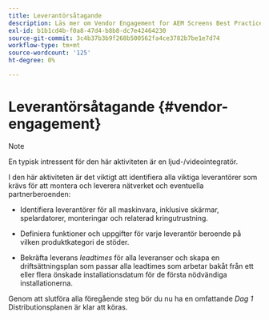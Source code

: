 ```yaml
---
title: Leverantörsåtagande
description: Läs mer om Vendor Engagement for AEM Screens Best Practices Guide.
exl-id: b1b1cd4b-f0a8-47d4-b8b8-dc7e42464230
source-git-commit: 3c4b37b3b9f268b500562fa4ce3782b7be1e7d74
workflow-type: tm+mt
source-wordcount: '125'
ht-degree: 0%

---
```


# Leverantörsåtagande {#vendor-engagement}

>[!NOTE]
>En typisk intressent för den här aktiviteten är en ljud-/videointegratör.

I den här aktiviteten är det viktigt att identifiera alla viktiga leverantörer som krävs för att montera och leverera nätverket och eventuella partnerberoenden:

* Identifiera leverantörer för all maskinvara, inklusive skärmar, spelardatorer, monteringar och relaterad kringutrustning.

* Definiera funktioner och uppgifter för varje leverantör beroende på vilken produktkategori de stöder.

* Bekräfta leverans *leadtimes* för alla leveranser och skapa en driftsättningsplan som passar alla leadtimes som arbetar bakåt från ett eller flera önskade installationsdatum för de första nödvändiga installationerna.

Genom att slutföra alla föregående steg bör du nu ha en omfattande *Dag 1* Distributionsplanen är klar att köras.
